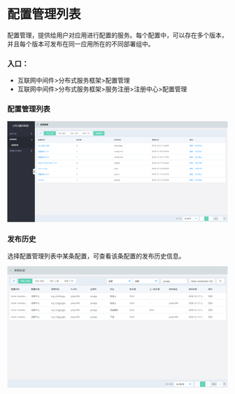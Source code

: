 #  配置管理列表
配置管理，提供给用户对应用进行配置的服务。每个配置中，可以存在多个版本，并且每个版本可发布在同一应用所在的不同部署组中。

### 入口：
-  互联网中间件>分布式服务框架>配置管理 
-  互联网中间件>分布式服务框架>服务注册>注册中心>配置管理


### 配置管理列表

 ![](../../../../../image/Internet-Middleware/JD-Distributed-Service-Framework/config-list.png)

### 发布历史
选择配置管理列表中某条配置，可查看该条配置的发布历史信息。


 ![](../../../../../image/Internet-Middleware/JD-Distributed-Service-Framework/config-vision-history.png)


